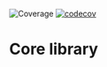 ![Coverage](https://github.com/MusicLab-Dev/Core/workflows/Coverage/badge.svg) [![codecov](https://codecov.io/gh/MusicLab-Dev/Core/badge.svg?token=A1X07ATIRC)](https://codecov.io/gh/MusicLab-Dev/Core)


# Core library
